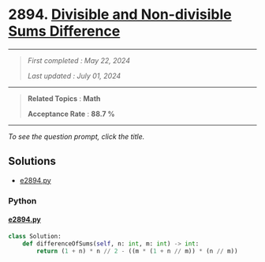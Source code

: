 # 2894. [Divisible and Non-divisible Sums Difference](<https://leetcode.com/problems/divisible-and-non-divisible-sums-difference>)

------

> *First completed : May 22, 2024*
>
> *Last updated : July 01, 2024*


------

> **Related Topics** : **Math**
>
> **Acceptance Rate** : **88.7 %**


------

*To see the question prompt, click the title.*

## Solutions

- [e2894.py](<../my-submissions/e2894.py>)
### Python
#### [e2894.py](<../my-submissions/e2894.py>)
```Python
class Solution:
    def differenceOfSums(self, n: int, m: int) -> int:
        return (1 + n) * n // 2 - ((m * (1 + n // m)) * (n // m))
```

